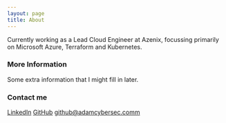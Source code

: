 ```yaml
---
layout: page
title: About
---
```


Currently working as a Lead Cloud Engineer at Azenix, focussing primarily on Microsoft Azure, Terraform and Kubernetes.

### More Information

Some extra information that I might fill in later.

### Contact me
[LinkedIn](https://www.linkedin.com/in/adamcybersec/)
[GitHub](https://github.com/adamcybersec/)
[github@adamcybersec.comm](mailto:github@adamcybersec.com)